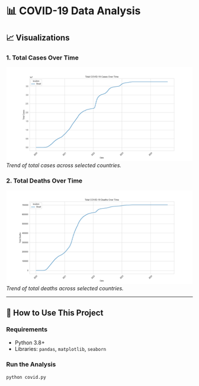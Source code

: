# 📊 COVID-19 Data Analysis

## 📈 Visualizations

### 1. Total Cases Over Time
![Total COVID-19 Cases](total_cases.png)  
*Trend of total cases across selected countries.*

### 2. Total Deaths Over Time
![Total COVID-19 Deaths](total_deaths.png)  
*Trend of total deaths across selected countries.*

---

## 🚀 How to Use This Project

### Requirements
- Python 3.8+
- Libraries: `pandas`, `matplotlib`, `seaborn`

### Run the Analysis
```bash
python covid.py
